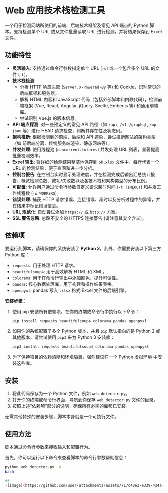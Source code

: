 # Web 应用技术栈检测工具

一个用于检测网站所使用的前端、后端技术框架及常见 API 端点的 Python 脚本。支持检测单个 URL 或从文件批量读取 URL 进行检测，并将结果保存到 Excel 文件。

## 功能特性

* **灵活输入**: 支持通过命令行参数指定单个 URL (`-u`) 或一个包含多个 URL 的文件 (`-L`)。
* **技术栈检测**:
    * 分析 HTTP 响应头部 (`Server`, `X-Powered-By` 等) 和 Cookie，识别常见的后端框架和服务器。
    * 解析 HTML 内容和 JavaScript 代码（包括外部脚本和内联代码），检测前端框架 (Vue, React, Angular, jQuery, Svelte, Ember.js 等) 和通用前端库。
    * 尝试识别 Vue.js 的版本信息。
* **API 端点探测**: 对一些预定义的常见 API 路径（如 `/api`, `/v1`, `/graphql`, `/wp-json` 等）进行 HEAD 请求检查，判断其存在性及状态码。
* **架构推断**: 根据检测到的前端、后端和 API 迹象，尝试推断网站的架构类型（如 前后端分离、传统服务端渲染、静态网站等）。
* **并发处理**: 使用线程池 (`concurrent.futures`) 并发处理 URL 列表，显著提高批量检测效率。
* **Excel 输出**: 将详细的检测结果整洁地保存到 `ok.xlsx` 文件中，每行代表一个 URL 的检测结果，便于查阅和进一步分析。
* **控制台报告**: 在控制台实时显示处理进度，并在检测完成后输出汇总统计报告，概览检测总数、成功/失败数以及各技术栈和架构类型的分布比例。
* **可配置**: 允许用户通过命令行参数自定义请求超时时间 (`-t TIMEOUT`) 和并发工作线程数 (`-w WORKERS`)。
* **错误处理**: 捕获 HTTP 请求错误、连接错误、超时以及分析过程中的异常，并在结果中标记错误信息。
* **URL 规范化**: 自动尝试添加 `https://` 或 `http://` 方案。
* **SSL 警告忽略**: 忽略不安全的 HTTPS 连接警告 (请注意其安全含义)。

## 依赖项

要运行此脚本，请确保你的系统安装了 **Python 3**。此外，你需要安装以下第三方 Python 库：

* `requests`: 用于处理 HTTP 请求。
* `beautifulsoup4`: 用于高效解析 HTML 和 XML。
* `colorama`: 用于在命令行输出中添加颜色，提升可读性。
* `pandas`: 核心数据处理库，用于构建和操作结果表格。
* `openpyxl`: pandas 写入 `.xlsx` 格式 Excel 文件的后端引擎。

**安装步骤：**

1.  使用 pip 安装所有依赖项。在你的终端或命令行中执行以下命令：

    ```bash
    pip install requests beautifulsoup4 colorama pandas openpyxl
    ```

2.  如果你的系统配置了多个 Python 版本，并且 `pip` 默认指向的是 Python 2 或其他版本，请尝试使用 `pip3` 来为 Python 3 安装库：

    ```bash
    pip3 install requests beautifulsoup4 colorama pandas openpyxl
    ```

3.  为了保持项目的依赖清晰和环境隔离，强烈建议在一个 [Python 虚拟环境](https://docs.python.org/3/library/venv.html) 中安装这些库。

## 安装

1.  将此代码保存为一个 Python 文件，例如 `web_detector.py`。
2.  打开你的终端或命令行界面，导航到你保存 `web_detector.py` 文件的目录。
3.  按照上述“依赖项”部分的说明，确保所有必需的库都已安装。

无需其他特殊的安装步骤，脚本本身就是一个可执行文件。

## 使用方法

脚本通过命令行参数来接收输入和配置行为。

首先，你可以运行以下命令来查看脚本的命令行参数帮助信息：

```bash
python web_detector.py -h
bash

##
![image](https://github.com/user-attachments/assets/717c40e3-e339-434a-a772-7fdf8c283e47)

